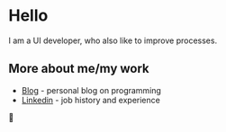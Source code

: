 # Hello 
I am a UI developer, who also like to improve processes.

## More about me/my work
 - [Blog](https://webup.org/blog) - personal blog on programming
 - [Linkedin](https://www.linkedin.com/in/moubi/) - job history and experience
 
👋
